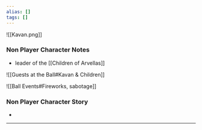 ```yaml
---
alias: []
tags: []
---
```


![[Kavan.png]]

### Non Player Character Notes
 - leader of the [[Children of Arvellas]]


![[Guests at the Ball#Kavan & Children]]

![[Ball Events#Fireworks, sabotage]]

### Non Player Character Story
 - 

---

